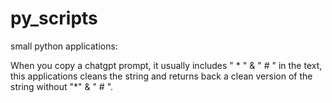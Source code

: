 # py_scripts

small python applications:

When you copy a chatgpt prompt, it usually includes " * " & " # " in the text, this applications cleans the string and returns back a clean version of the string without "*" & " # ". 
